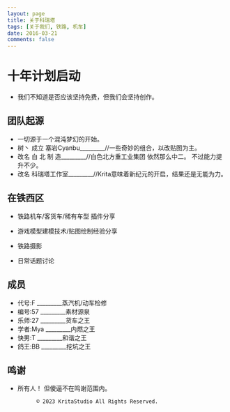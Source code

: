 ```yaml
---
layout: page
title: 关于科瑞塔
tags: [关于我们, 铁路, 机车]
date: 2016-03-21
comments: false
---
```

    
#  十年计划启动

* 我们不知道是否应该坚持免费，但我们会坚持创作。   

## 团队起源

* 一切源于一个混沌梦幻的开始。
* 树丶 成立 塞岩Cyanbu_________//一些奇妙的组合，以改贴图为主。
* 改名 白 北 制 造_________//白色北方重工业集团 依然那么中二。 不过能力提升不少。
* 改名 科瑞塔工作室_________//Krita意味着新纪元的开启，结果还是无能为力。

## 在铁西区   

* 铁路机车/客货车/稀有车型 插件分享

* 游戏模型建模技术/贴图绘制经验分享

* 铁路摄影

* 日常话题讨论  

## 成员

* 代号:F        _________蒸汽机/动车检修
* 编号:57       _________素材源泉
* 乐师:27       _________货车之王
* 学者:Mya      _________内燃之王
* 快男:T        _________和谐之王
* 鸽王:BB       _________挖坑之王

## 鸣谢


* 所有人！ 但傻逼不在鸣谢范围内。
      

            © 2023 KritaStudio All Rights Reserved.